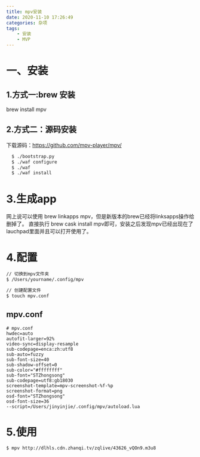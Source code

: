 ```yaml
---
title: mpv安装
date: 2020-11-10 17:26:49
categories: 杂项 
tags: 
    - 安装
    - MVP
---
```

# 一、安装

## 1.方式一:brew 安装

brew install mpv

## 2.方式二：源码安装

下载源码：https://github.com/mpv-player/mpv/

```bash
  $ ./bootstrap.py
  $ ./waf configure
  $ ./waf
  $ ./waf install
  ```

# 3.生成app

网上说可以使用 brew linkapps mpv，但是新版本的brew已经将linksapps操作给删掉了。
直接执行 brew cask install mpv即可，安装之后发现mpv已经出现在了lauchpad里面并且可以打开使用了。

# 4.配置

```bash
// 切换到mpv文件夹
$ /Users/yourname/.config/mpv

// 创建配置文件
$ touch mpv.conf
```

## mpv.conf

```properties
# mpv.conf
hwdec=auto
autofit-larger=92%
video-sync=display-resample
sub-codepage=enca:zh:utf8
sub-auto=fuzzy
sub-font-size=40
sub-shadow-offset=0
sub-color="#ffffffff"
sub-font="STZhongsong"
sub-codepage=utf8:gb18030
screenshot-template=mpv-screenshot-%f-%p
screenshot-format=png
osd-font="STZhongsong"
osd-font-size=36
--script=/Users/jinyinjie/.config/mpv/autoload.lua
```

# 5.使用

```bash
$ mpv http://dlhls.cdn.zhanqi.tv/zqlive/43626_vQOn9.m3u8
```

